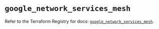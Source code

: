 # `google_network_services_mesh`

Refer to the Terraform Registry for docs: [`google_network_services_mesh`](https://registry.terraform.io/providers/hashicorp/google/6.49.2/docs/resources/network_services_mesh).
